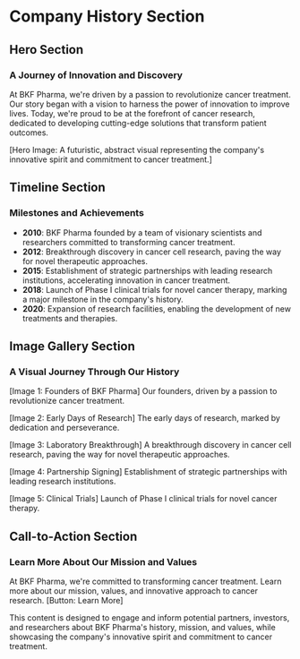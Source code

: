 **Company History Section**
==========================

**Hero Section**
---------------

### A Journey of Innovation and Discovery

At BKF Pharma, we're driven by a passion to revolutionize cancer treatment. Our story began with a vision to harness the power of innovation to improve lives. Today, we're proud to be at the forefront of cancer research, dedicated to developing cutting-edge solutions that transform patient outcomes.

[Hero Image: A futuristic, abstract visual representing the company's innovative spirit and commitment to cancer treatment.]

**Timeline Section**
-----------------

### Milestones and Achievements

* **2010**: BKF Pharma founded by a team of visionary scientists and researchers committed to transforming cancer treatment.
* **2012**: Breakthrough discovery in cancer cell research, paving the way for novel therapeutic approaches.
* **2015**: Establishment of strategic partnerships with leading research institutions, accelerating innovation in cancer treatment.
* **2018**: Launch of Phase I clinical trials for novel cancer therapy, marking a major milestone in the company's history.
* **2020**: Expansion of research facilities, enabling the development of new treatments and therapies.

**Image Gallery Section**
---------------------

### A Visual Journey Through Our History

[Image 1: Founders of BKF Pharma]
Our founders, driven by a passion to revolutionize cancer treatment.

[Image 2: Early Days of Research]
The early days of research, marked by dedication and perseverance.

[Image 3: Laboratory Breakthrough]
A breakthrough discovery in cancer cell research, paving the way for novel therapeutic approaches.

[Image 4: Partnership Signing]
Establishment of strategic partnerships with leading research institutions.

[Image 5: Clinical Trials]
Launch of Phase I clinical trials for novel cancer therapy.

**Call-to-Action Section**
---------------------

### Learn More About Our Mission and Values

At BKF Pharma, we're committed to transforming cancer treatment. Learn more about our mission, values, and innovative approach to cancer research. [Button: Learn More]

This content is designed to engage and inform potential partners, investors, and researchers about BKF Pharma's history, mission, and values, while showcasing the company's innovative spirit and commitment to cancer treatment.